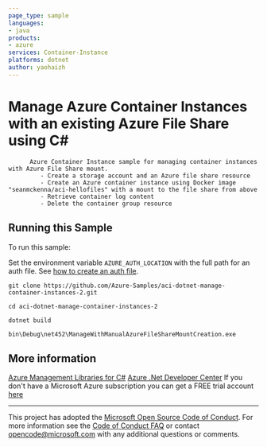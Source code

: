 ```yaml
---
page_type: sample
languages:
- java
products:
- azure
services: Container-Instance
platforms: dotnet
author: yaohaizh
---
```


# Manage Azure Container Instances with an existing Azure File Share using C# #

          Azure Container Instance sample for managing container instances with Azure File Share mount.
             - Create a storage account and an Azure file share resource
             - Create an Azure container instance using Docker image "seanmckenna/aci-hellofiles" with a mount to the file share from above
             - Retrieve container log content
             - Delete the container group resource


## Running this Sample ##

To run this sample:

Set the environment variable `AZURE_AUTH_LOCATION` with the full path for an auth file. See [how to create an auth file](https://github.com/Azure/azure-libraries-for-net/blob/master/AUTH.md).

    git clone https://github.com/Azure-Samples/aci-dotnet-manage-container-instances-2.git

    cd aci-dotnet-manage-container-instances-2

    dotnet build

    bin\Debug\net452\ManageWithManualAzureFileShareMountCreation.exe

## More information ##

[Azure Management Libraries for C#](https://github.com/Azure/azure-sdk-for-net/tree/Fluent)
[Azure .Net Developer Center](https://azure.microsoft.com/en-us/develop/net/)
If you don't have a Microsoft Azure subscription you can get a FREE trial account [here](http://go.microsoft.com/fwlink/?LinkId=330212)

---

This project has adopted the [Microsoft Open Source Code of Conduct](https://opensource.microsoft.com/codeofconduct/). For more information see the [Code of Conduct FAQ](https://opensource.microsoft.com/codeofconduct/faq/) or contact [opencode@microsoft.com](mailto:opencode@microsoft.com) with any additional questions or comments.